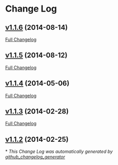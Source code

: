 # Change Log

## [v1.1.6](https://github.com/crgerber/csc-agility-python-shell/tree/v1.1.6) (2014-08-14)
[Full Changelog](https://github.com/crgerber/csc-agility-python-shell/compare/v1.1.5...v1.1.6)

## [v1.1.5](https://github.com/crgerber/csc-agility-python-shell/tree/v1.1.5) (2014-08-12)
[Full Changelog](https://github.com/crgerber/csc-agility-python-shell/compare/v1.1.4...v1.1.5)

## [v1.1.4](https://github.com/crgerber/csc-agility-python-shell/tree/v1.1.4) (2014-05-06)
[Full Changelog](https://github.com/crgerber/csc-agility-python-shell/compare/v1.1.3...v1.1.4)

## [v1.1.3](https://github.com/crgerber/csc-agility-python-shell/tree/v1.1.3) (2014-02-28)
[Full Changelog](https://github.com/crgerber/csc-agility-python-shell/compare/v1.1.2...v1.1.3)

## [v1.1.2](https://github.com/crgerber/csc-agility-python-shell/tree/v1.1.2) (2014-02-25)


\* *This Change Log was automatically generated by [github_changelog_generator](https://github.com/skywinder/Github-Changelog-Generator)*